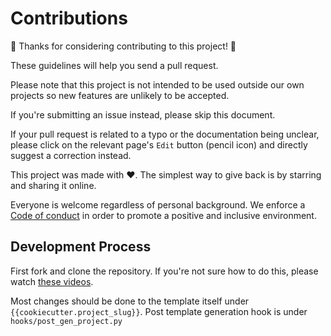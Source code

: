 # Contributions

🎉 Thanks for considering contributing to this project! 🎉

These guidelines will help you send a pull request.

Please note that this project is not intended to be used outside our own projects so new features are unlikely to be
accepted.

If you're submitting an issue instead, please skip this document.

If your pull request is related to a typo or the documentation being unclear, please click on the relevant page's `Edit`
button (pencil icon) and directly suggest a correction instead.

This project was made with ❤️. The simplest way to give back is by starring and sharing it online.

Everyone is welcome regardless of personal background. We enforce a [Code of conduct](CODE_OF_CONDUCT.md) in order to
promote a positive and inclusive environment.

## Development Process

First fork and clone the repository. If you're not sure how to do this, please watch
[these videos](https://egghead.io/courses/how-to-contribute-to-an-open-source-project-on-github).

Most changes should be done to the template itself under `{{cookiecutter.project_slug}}`.
Post template generation hook is under `hooks/post_gen_project.py`